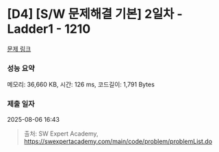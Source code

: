 # [D4] [S/W 문제해결 기본] 2일차 - Ladder1 - 1210 

[문제 링크](https://swexpertacademy.com/main/code/problem/problemDetail.do?contestProbId=AV14ABYKADACFAYh) 

### 성능 요약

메모리: 36,660 KB, 시간: 126 ms, 코드길이: 1,791 Bytes

### 제출 일자

2025-08-06 16:43



> 출처: SW Expert Academy, https://swexpertacademy.com/main/code/problem/problemList.do